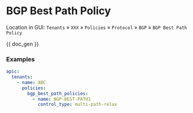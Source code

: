 # BGP Best Path Policy

Location in GUI:
`Tenants` » `XXX` » `Policies` » `Protocol` » `BGP` » `BGP Best Path Policy`

{{ doc_gen }}

### Examples

```yaml
apic:
  tenants:
    - name: ABC
      policies:
        bgp_best_path_policies:
          - name: BGP-BEST-PATH1
            control_type: multi-path-relax
```
